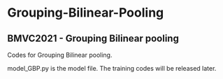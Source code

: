 # Grouping-Bilinear-Pooling
BMVC2021 - Grouping Bilinear pooling
-----------------------------------------------------------------------
Codes for Grouping Bilinear pooling.

model_GBP.py is the model file. The training codes will be released later.
